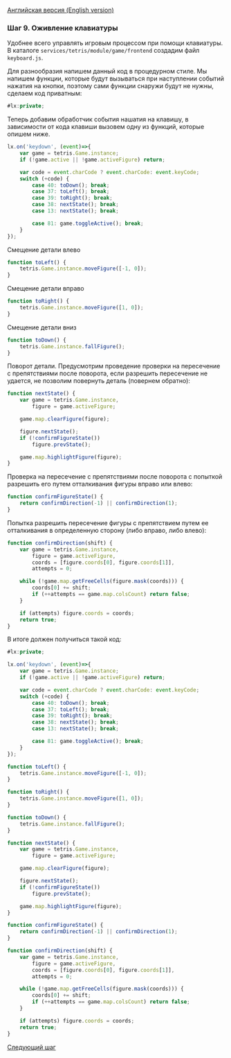 [Английская версия (English version)](https://github.com/epicoon/lx-doc-articles/blob/master/en/app-dev/expl1/9_keyboard.md)

### Шаг 9. Оживление клавиатуры

Удобнее всего управлять игровым процессом при помощи клавиатуры. В каталоге `services/tetris/module/game/frontend` создадим файл `keyboard.js`.

Для разнообразия напишем данный код в процедурном стиле. Мы напишем функции, которые будут вызываться при наступлении событий нажатия на кнопки, поэтому сами функции снаружи будут не нужны, сделаем код приватным:
```js
#lx:private;
```

Теперь добавим обработчик события нашатия на клавишу, в зависимости от кода клавиши вызовем одну из функций, которые опишем ниже.
```js
lx.on('keydown', (event)=>{
	var game = tetris.Game.instance;
	if (!game.active || !game.activeFigure) return;

	var code = event.charCode ? event.charCode: event.keyCode;
	switch (+code) {
		case 40: toDown(); break;
		case 37: toLeft(); break;
		case 39: toRight(); break;
		case 38: nextState(); break;
		case 13: nextState(); break;

		case 81: game.toggleActive(); break;
	}
});
```

Смещение детали влево
```js
function toLeft() {
	tetris.Game.instance.moveFigure([-1, 0]);
}
```

Смещение детали вправо
```js
function toRight() {
	tetris.Game.instance.moveFigure([1, 0]);
}
```

Смещение детали вниз
```js
function toDown() {
	tetris.Game.instance.fallFigure();
}
```

Поворот детали. Предусмотрим проведение проверки на пересечение с препятствиями после поворота, если разрешить пересечение не удается, не позволим повернуть деталь (повернем обратно):
```js
function nextState() {
	var game = tetris.Game.instance,
		figure = game.activeFigure;

	game.map.clearFigure(figure);

	figure.nextState();
	if (!confirmFigureState())
		figure.prevState();

	game.map.highlightFigure(figure);
}
```

Проверка на пересечение с препятствиями после поворота с попыткой разрешить его путем отталкивания фигуры вправо или влево:
```js
function confirmFigureState() {
	return confirmDirection(-1) || confirmDirection(1);
}
```

Попытка разрешить пересечение фигуры с препятствием путем ее отталкивания в определенную сторону (либо вправо, либо влево):
```js
function confirmDirection(shift) {
	var game = tetris.Game.instance,
		figure = game.activeFigure,
		coords = [figure.coords[0], figure.coords[1]],
		attempts = 0;

	while (!game.map.getFreeCells(figure.mask(coords))) {
		coords[0] += shift;
		if (++attempts == game.map.colsCount) return false;
	}

	if (attempts) figure.coords = coords;
	return true;
}
```

В итоге должен получиться такой код:
```js
#lx:private;

lx.on('keydown', (event)=>{
	var game = tetris.Game.instance;
	if (!game.active || !game.activeFigure) return;

	var code = event.charCode ? event.charCode: event.keyCode;
	switch (+code) {
		case 40: toDown(); break;
		case 37: toLeft(); break;
		case 39: toRight(); break;
		case 38: nextState(); break;
		case 13: nextState(); break;

		case 81: game.toggleActive(); break;
	}
});

function toLeft() {
	tetris.Game.instance.moveFigure([-1, 0]);
}

function toRight() {
	tetris.Game.instance.moveFigure([1, 0]);
}

function toDown() {
	tetris.Game.instance.fallFigure();
}

function nextState() {
	var game = tetris.Game.instance,
		figure = game.activeFigure;

	game.map.clearFigure(figure);

	figure.nextState();
	if (!confirmFigureState())
		figure.prevState();

	game.map.highlightFigure(figure);
}

function confirmFigureState() {
	return confirmDirection(-1) || confirmDirection(1);
}

function confirmDirection(shift) {
	var game = tetris.Game.instance,
		figure = game.activeFigure,
		coords = [figure.coords[0], figure.coords[1]],
		attempts = 0;

	while (!game.map.getFreeCells(figure.mask(coords))) {
		coords[0] += shift;
		if (++attempts == game.map.colsCount) return false;
	}

	if (attempts) figure.coords = coords;
	return true;
}

```

[Следующий шаг](https://github.com/epicoon/lx-doc-articles/blob/master/ru/app-dev/expl1/10_game_complete.md)
